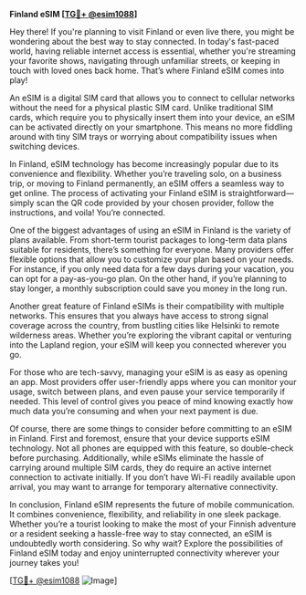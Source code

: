 **Finland eSIM [[TG💪+ @esim1088](https://t.me/s/esim1088)]**

Hey there! If you're planning to visit Finland or even live there, you might be wondering about the best way to stay connected. In today's fast-paced world, having reliable internet access is essential, whether you're streaming your favorite shows, navigating through unfamiliar streets, or keeping in touch with loved ones back home. That’s where Finland eSIM comes into play!

An eSIM is a digital SIM card that allows you to connect to cellular networks without the need for a physical plastic SIM card. Unlike traditional SIM cards, which require you to physically insert them into your device, an eSIM can be activated directly on your smartphone. This means no more fiddling around with tiny SIM trays or worrying about compatibility issues when switching devices.

In Finland, eSIM technology has become increasingly popular due to its convenience and flexibility. Whether you’re traveling solo, on a business trip, or moving to Finland permanently, an eSIM offers a seamless way to get online. The process of activating your Finland eSIM is straightforward—simply scan the QR code provided by your chosen provider, follow the instructions, and voila! You’re connected.

One of the biggest advantages of using an eSIM in Finland is the variety of plans available. From short-term tourist packages to long-term data plans suitable for residents, there’s something for everyone. Many providers offer flexible options that allow you to customize your plan based on your needs. For instance, if you only need data for a few days during your vacation, you can opt for a pay-as-you-go plan. On the other hand, if you’re planning to stay longer, a monthly subscription could save you money in the long run.

Another great feature of Finland eSIMs is their compatibility with multiple networks. This ensures that you always have access to strong signal coverage across the country, from bustling cities like Helsinki to remote wilderness areas. Whether you’re exploring the vibrant capital or venturing into the Lapland region, your eSIM will keep you connected wherever you go.

For those who are tech-savvy, managing your eSIM is as easy as opening an app. Most providers offer user-friendly apps where you can monitor your usage, switch between plans, and even pause your service temporarily if needed. This level of control gives you peace of mind knowing exactly how much data you’re consuming and when your next payment is due.

Of course, there are some things to consider before committing to an eSIM in Finland. First and foremost, ensure that your device supports eSIM technology. Not all phones are equipped with this feature, so double-check before purchasing. Additionally, while eSIMs eliminate the hassle of carrying around multiple SIM cards, they do require an active internet connection to activate initially. If you don’t have Wi-Fi readily available upon arrival, you may want to arrange for temporary alternative connectivity.

In conclusion, Finland eSIM represents the future of mobile communication. It combines convenience, flexibility, and reliability in one sleek package. Whether you’re a tourist looking to make the most of your Finnish adventure or a resident seeking a hassle-free way to stay connected, an eSIM is undoubtedly worth considering. So why wait? Explore the possibilities of Finland eSIM today and enjoy uninterrupted connectivity wherever your journey takes you!

[[TG💪+ @esim1088](https://t.me/s/esim1088) ![Image](https://i.postimg.cc/Y0z9fWf4/image.png)]